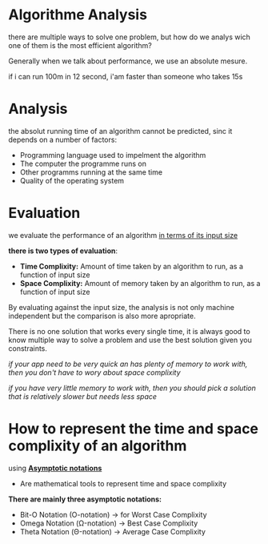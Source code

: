 # Algorithme Analysis

there are multiple ways to solve one problem, but how do we analys wich one of them is the most efficient algorithm?

Generally when we talk about performance, we use an absolute mesure.

if i can run 100m in 12 second, i'am faster than someone who takes 15s

# Analysis

the absolut running time of an algorithm cannot be predicted, sinc it depends on a number of factors:

+ Programming language used to impelment the algorithm
+ The computer the programme runs on
+ Other programms running at the same time
+ Quality of the operating system

# Evaluation 

we evaluate the performance of an algorithm <u>in terms of its input size</u>

**there is two types of evaluation**:

+ **Time Complixity:** Amount of time taken by an algorithm to run, as a function of input size
+ **Space Complixity:** Amount of memory taken by an algorithm to run, as a function of input size

By evaluating against the input size, the analysis is not only machine independent but the comparison is also more apropriate.

There is no one solution that works every single time, it is always good to know multiple way to solve a problem and use the best solution given you constraints.

*if your app need to be very quick an has plenty of memory to work with, then you don't have to wory about space complixity*

*if you have very little memory to work with, then you should pick a solution that is relatively slower but needs less space*


# How to represent the time and space complixity of an algorithm

using **[Asymptotic notations](https://www.codecademy.com/learn/cspath-asymptotic-notation/modules/cspath-asymptotic-notation/cheatsheet)**

- Are mathematical tools to represent time and space complixity

**There are mainly three asymptotic notations:**

+ Bit-O Notation (O-notation)   -> for Worst Case Complixity
+ Omega Notation (Ω-notation)   -> Best Case Complixity
+ Theta Notation (Θ-notation)   -> Average Case Complixity

